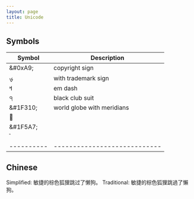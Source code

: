 ```yaml
---
layout: page
title: Unicode
---
```


## Symbols

| Symbol   | Description                |
|----------|----------------------------|
| &#0xA9;  | copyright sign             |
| &#2122;  | with trademark sign        |
| &#2014;  | em dash                    |
| &#2663;  | black club suit            |
| &#1F310; | world globe with meridians |
| &#2601;  |                            |
| &#1F5A7; |                            |
| &#2301;  |                            |
|----------|----------------------------|

## Chinese

Simplified: 敏捷的棕色狐狸跳过了懒狗。
Traditional: 敏捷的棕色狐狸跳過了懶狗。

